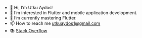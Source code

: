 - 👋 Hi, I’m Utku Aydos!
- 👀 I’m interested in Flutter and mobile application development.
- 🌱 I’m currently mastering Flutter.
- 📫 How to reach me utkuaydos1@gmail.com
- 📚 [Stack Overflow](https://stackoverflow.com/users/18203774/utkuaydos)
<!-- [![Anurag's GitHub stats](https://github-readme-stats.vercel.app/api?username=utkuvrs)](https://github.com/utkuvrs/github-readme-stats) --->
<!---
utkuvrs/utkuvrs is a ✨ special ✨ repository because its `README.md` (this file) appears on your GitHub profile.
You can click the Preview link to take a look at your changes.
--->
